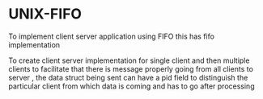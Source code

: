 # UNIX-FIFO
To implement client server application using FIFO
this has fifo implementation

To create client server implementation for single client and then multiple clients to facilitate that there is message properly going from all clients to server , the data struct being sent can have a pid field to distinguish the particular client from which data is coming and has to go after processing
